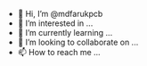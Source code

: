- 👋 Hi, I’m @mdfarukpcb
- 👀 I’m interested in ...
- 🌱 I’m currently learning ...
- 💞️ I’m looking to collaborate on ...
- 📫 How to reach me ...

<!---
mdfarukpcb/mdfarukpcb is a ✨ special ✨ repository because its `README.md` (this file) appears on your GitHub profile.
You can click the Preview link to take a look at your changes.
--->
